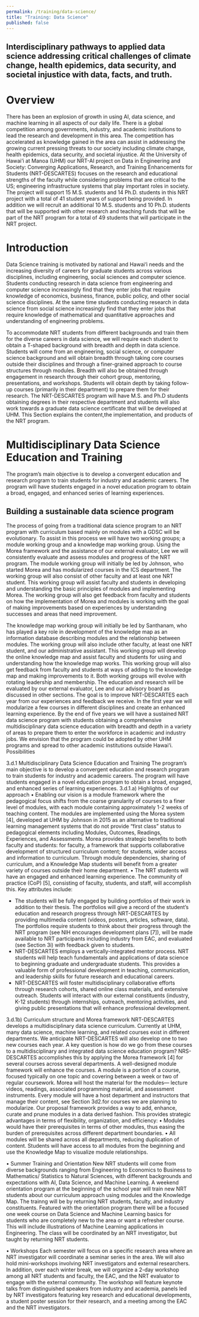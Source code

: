 ```yaml
---
permalink: /training/data-science/
title: "Training: Data Science"
published: false
---
```

## Interdisciplinary pathways to applied data science addressing critical challenges of climate change, health epidemics, data security, and societal injustice with data, facts, and truth.



# Overview
There has been an explosion of growth in using AI, data science, and machine learning in
all aspects of our daily life. There is a global competition among governments, industry, and academic
institutions to lead the research and development in this area. The competition has accelerated as knowledge
gained in the area can assist in addressing the growing current pressing threats to our society including
climate change, health epidemics, data security, and societal injustice. At the University of Hawai‘i at Manoa
(UHM) our NRT-AI project on Data in Engineering and Society: Converging Applications, Research, and
Training Enhancements for Students (NRT-DESCARTES) focuses on the research and educational strengths
of the faculty while considering problems that are critical to the US; engineering infrastructure systems that
play important roles in society. The project will support 15 M.S. students and 14 Ph.D. students in this NRT
project with a total of 41 student years of support being provided. In addition we will recruit an additional
10 M.S. students and 10 Ph.D. students that will be supported with other research and teaching funds that
will be part of the NRT program for a total of 49 students that will participate in the NRT project.

# Introduction
Data Science training is motivated by national and Hawai‘i needs and the increasing diversity of careers for
graduate students across various disciplines, including engineering, social sciences and computer science. Students
conducting research in data science from engineering and computer science increasingly find that they enter jobs
that require knowledge of economics, business, finance, public policy, and other social science disciplines. At the
same time students conducting research in data science from social science increasingly find that they enter jobs that
require knowledge of mathematical and quantitative approaches and understanding of engineering problems.

To accommodate NRT students from different backgrounds and train them for the diverse careers in data science,
we will require each student to obtain a T-shaped background with breadth and depth in data science. Students will
come from an engineering, social science, or computer science background and will obtain breadth through taking
core courses outside their disciplines and through a finer-grained approach to course structures through modules.
Breadth will also be obtained through engagement in research through their cohort group, mentoring, presentations, and
workshops. Students will obtain depth by taking follow-up courses (primarily in their department) to prepare them for their research. The NRT-DESCARTES program will have M.S. and Ph.D students obtaining degrees in their respective
department and students will also work towards a graduate data science certificate that will be developed at UHM.
This Section explains the content,the implementation, and products of the NRT program.

# Multidisciplinary Data Science Education and Training
The program’s main objective is to develop a convergent education and research program to train students for industry
and academic careers. The program will have students engaged in a novel education program to obtain a broad,
engaged, and enhanced series of learning experiences.

## Building a sustainable data science program
The process of going from a traditional data science program to an NRT program with curriculum based mainly on
modules with a GDSC will be evolutionary. To assist in this process we will have two working groups; a module
working group and a knowledge map working group. Using the Morea framework and the assistance of our external
evaluator, Lee we will consistently evaluate and assess modules and progress of the NRT program.
The module working group will initially be led by Johnson, who started Morea and has modularized courses
in the ICS department. The working group will also consist of other faculty and at least one NRT student. This
working group will assist faculty and students in developing and understanding the basic principles of modules and
implementing Morea. The working group will also get feedback from faculty and students on how the implementation
of Morea and modules is working with the goal of making improvements based on experiences by understanding
successes and areas that need improvement.

The knowledge map working group will initially be led by Santhanam, who has played a key role in development of
the knowledge map as an information database describing modules and the relationship between modules. The working
group will also include other faculty, at least one NRT student, and our administrative assistant. This working group
will develop the online knowledge map and assist faculty and students for using and understanding how the knowledge
map works. This working group will also get feedback from faculty and students at ways of adding to the knowledge
map and making improvements to it. Both working groups will evolve with rotating leadership and membership.
The education and research will be evaluated by our external evaluator, Lee and our advisory board as discussed
in other sections. The goal is to improve NRT-DESCARTES each year from our experiences and feedback we receive.
In the first year we will modularize a few courses in different disciplines and create an enhanced learning experience.
By the end of five years we will have a sustained NRT data science program with students obtaining a comprehensive
multidisciplinary data science education with breadth and depth in a variety of areas to prepare them to enter the
workforce in academic and industry jobs. We envision that the program could be adopted by other UHM programs
and spread to other academic institutions outside Hawai‘i. Possibilities


3.d.1 Multidisciplinary Data Science Education and Training
The program’s main objective is to develop a convergent education and research program to train students for industry
and academic careers. The program will have students engaged in a novel education program to obtain a broad,
engaged, and enhanced series of learning experiences.
3.d.1.a) Highlights of our approach
• Enabling our vision is a module framework where the pedagogical focus shifts from the coarse granularity of
courses to a finer level of modules, with each module containing approximately 1-2 weeks of teaching content. The
modules are implemented using the Morea system [4], developed at UHM by Johnson in 2015 as an alternative to
traditional learning management systems that do not provide “first class” status to pedagogical elements including
Modules, Outcomes, Readings, Experiences, and Assessments. Morea provides strategic benefits to both faculty
and students: for faculty, a framework that supports collaborative development of structured curriculum content; for
students, wider access and information to curriculum. Through module dependencies, sharing of curriculum, and
a Knowledge Map students will benefit from a greater variety of courses outside their home department.
• The NRT students will have an engaged and enhanced learning experience. The community of practice (CoP)
[5], consisting of faculty, students, and staff, will accomplish this. Key attributes include:
- The students will be fully engaged by building portfolios of their work in addition to their thesis. The portfolios will
give a record of the student’s education and research progress through NRT-DESCARTES by providing multimedia
content (videos, posters, articles, software, data). The portfolios require students to think about their progress through
the NRT program (see NIH encourages development plans [7]), will be made available to NRT participants including
industry from EAC, and evaluated (see Section 3i) with feedback given to students.
- NRT-DESCARTES employs a vertically-integrated mentor process. NRT students will help teach fundamentals
and applications of data science to beginning graduate and undergraduate students. This provides a valuable form of
professional development in teaching, communication, and leadership skills for future research and educational careers.
- NRT-DESCARTES will foster multidisciplinary collaborative efforts through research cohorts, shared online class
materials, and extensive outreach. Students will interact with our external constituents (industry, K-12 students) through
internships, outreach, mentoring activities, and giving public presentations that will enhance professional development.

3.d.1b) Curriculum structure and Morea framework
NRT-DESCARTES develops a multidisciplinary data science curriculum. Currently at UHM, many data science,
machine learning, and related courses exist in different departments. We anticipate NRT-DESCARTES will also
develop one to two new courses each year. A key question is how do we go from these courses to a multidisciplinary
and integrated data science education program? NRS-DESCARTES accomplishes this by applying the Morea
framework [4] for several courses across several departments.
A well-designed module framework will enhance the courses. A module is a portion of a course, focused typically
on one topic and covering between a week or two of regular coursework. Morea will host the material for the modules—
lecture videos, readings, associated programming material, and assessment instruments. Every module will have a
host department and instructors that manage their content, see Section 3d2.for courses we are planning to modularize.
Our proposal framework provides a way to add, enhance, curate and prune modules in a data derived fashion. This
provides strategic advantages in terms of flexibility, organization, and efficiency:
• Modules would have their prerequisites in terms of other modules, thus easing the burden of prerequisites across
different department boundaries.
• All modules will be shared across all departments, reducing duplication of content. Students will have access to
all modules from the beginning and use the Knowledge Map to visualize module relationships.


• Summer Training and Orientation New NRT students will come from diverse backgrounds ranging from
Engineering to Economics to Business to Mathematics/ Statistics to Natural Sciences, with different backgrounds
and expectations with AI, Data Science, and Machine Learning. A weekend orientation program at the beginning
of the school year will train new NRT students about our curriculum approach using modules and the Knowledge
Map. The trainng will be by returning NRT students, faculty, and industry constituents. Featured with the orientation
program there will be a focused one week course on Data Science and Machine Learning basics for students who are
completely new to the area or want a refresher course. This will include illustrations of Machine Learning applications
in Engineering. The class will be coordinated by an NRT investigator, but taught by returning NRT students.

• Workshops Each semester will focus on a specific research area where an NRT investigator will coordinate a seminar
series in the area. We will also hold mini-workshops involving NRT investigators and external researchers. In addition,
over each winter break, we will organize a 2-day workshop among all NRT students and faculty, the EAC, and the NRT
evaluator to engage with the external community. The workshop will feature keynote talks from distinguished speakers
from industry and academia, panels led by NRT investigators featuring key research and educational developments,
a student poster session for their research, and a meeting among the EAC and the NRT investigators.



